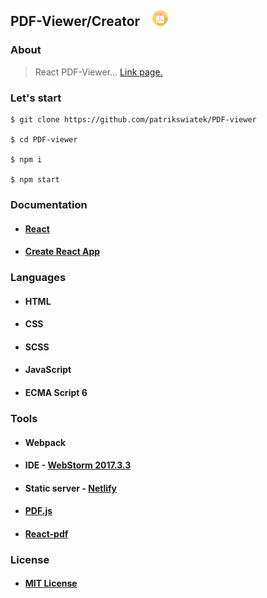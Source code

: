 ## PDF-Viewer/Creator&nbsp;&nbsp;&nbsp;&nbsp;<img src="./public/pdf_pdf.png" width="25px" />




### About
> React PDF-Viewer... [Link page.](https://lucid-booth-a1f47b.netlify.com)

### Let's start
```
$ git clone https://github.com/patrikswiatek/PDF-viewer
    
$ cd PDF-viewer

$ npm i

$ npm start
```
    
### Documentation
  * #### [React](https://reactjs.org/docs/getting-started.html)
  * #### [Create React App](https://github.com/facebook/create-react-app)


### Languages
* #### HTML
* #### CSS
* #### SCSS
* #### JavaScript
* #### ECMA Script 6

### Tools
* #### Webpack
* #### IDE - [WebStorm 2017.3.3](https://www.jetbrains.com/webstorm)
* #### Static server - [Netlify](https://www.netlify.com/)
* #### [PDF.js](http://mozilla.github.io/pdf.js/)
* #### [React-pdf](http://react-pdf.diegomura.com/)    

### License
* #### [MIT License](https://opensource.org/licenses/MIT)
